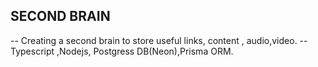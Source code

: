 ## SECOND BRAIN 
-- Creating a second brain to store useful links, content , audio,video.
-- Typescript ,Nodejs, Postgress DB(Neon),Prisma ORM.